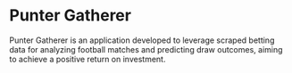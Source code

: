 # Punter Gatherer

Punter Gatherer is an application developed to leverage scraped betting data for analyzing football matches and predicting draw outcomes, aiming to achieve a positive return on investment.
